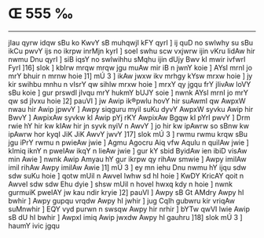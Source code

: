 # Œ 555 ‰
---
jIau qyrw idqw sBu ko KwvY sB muhqwjI kFY qyrI ] ij quD no swlwhy su sBu
ikCu pwvY ijs no ikrpw inrMjn kyrI ] soeI swhu scw vxjwrw ijin vKru
lidAw hir nwmu Dnu qyrI ] siB iqsY no swlwihhu sMqhu ijin dUjy Bwv kI
mwir ivfwrI FyrI ]16] slok ] kbIrw mrqw mrqw jgu muAw mir iB n
jwnY koie ] AYsI mrnI jo mrY bhuir n mrnw hoie ]1] mÚ 3 ] ikAw jwxw
ikv mrhgy kYsw mrxw hoie ] jy kir swihbu mnhu n vIsrY qw sihlw mrxw
hoie ] mrxY qy jgqu frY jIivAw loVY sBu koie ] gur prswdI jIvqu mrY
hukmY bUJY soie ] nwnk AYsI mrnI jo mrY qw sd jIvxu hoie ]2] pauVI ]
jw Awip ik®pwlu hovY hir suAwmI qw AwpxW nwau hir Awip jpwvY ] Awpy
siqguru myil suKu dyvY AwpxW syvku Awip hir BwvY ] AwpixAw syvkw kI
Awip pYj rKY AwpixAw Bgqw kI pYrI pwvY ] Drm rwie hY hir kw kIAw
hir jn syvk nyiV n AwvY ] jo hir kw ipAwrw so sBnw kw ipAwrw hor
kyqI JiK JiK AwvY jwvY ]17] slok mÚ 3 ] rwmu rwmu krqw sBu jgu iPrY
rwmu n pwieAw jwie ] Agmu Agocru Aiq vfw Aqulu n quilAw jwie ]
kImiq iknY n pweIAw ikqY n lieAw jwie ] gur kY sbid ByidAw ien
ibiD visAw min Awie ] nwnk Awip Amyau hY gur ikrpw qy rihAw smwie
] Awpy imilAw imil rihAw Awpy imilAw Awie ]1] mÚ 3 ] ey mn iehu
Dnu nwmu hY ijqu sdw sdw suKu hoie ] qotw mUil n AwveI lwhw sd hI hoie
] KwDY KricAY qoit n AwveI sdw sdw Ehu dyie ] shsw mUil n hoveI
hwxq kdy n hoie ] nwnk gurmuiK pweIAY jw kau ndir kryie ]2] pauVI
] Awpy sB Gt AMdry Awpy hI bwhir ] Awpy gupqu vrqdw Awpy hI jwhir
] jug CqIh gubwru kir vriqAw suMnwhir ] EQY vyd purwn n swsqw Awpy
hir nrhir ] bYTw qwVI lwie Awip sB dU hI bwhir ] AwpxI imiq Awip
jwxdw Awpy hI gauhru ]18] slok mÚ 3 ] haumY ivic jgqu
####
